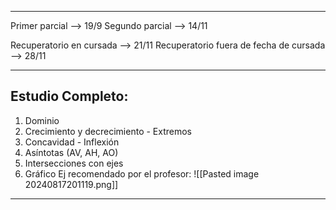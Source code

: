 -- -

Primer parcial --> 19/9
Segundo parcial --> 14/11

Recuperatorio en cursada --> 21/11
Recuperatorio fuera de fecha de cursada --> 28/11

--- 
## Estudio Completo:

1) Dominio 
2) Crecimiento y decrecimiento - Extremos
3) Concavidad - Inflexión
4) Asíntotas (AV, AH, AO)
5) Intersecciones con ejes
6) Gráfico
Ej recomendado por el profesor:
![[Pasted image 20240817201119.png]]
-- - 
